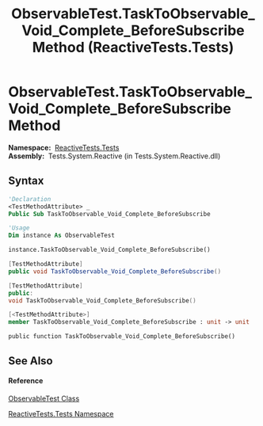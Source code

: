 ﻿---
title: ObservableTest.TaskToObservable_Void_Complete_BeforeSubscribe Method  (ReactiveTests.Tests)
TOCTitle: TaskToObservable_Void_Complete_BeforeSubscribe Method
ms:assetid: M:ReactiveTests.Tests.ObservableTest.TaskToObservable_Void_Complete_BeforeSubscribe
ms:mtpsurl: https://msdn.microsoft.com/en-us/library/reactivetests.tests.observabletest.tasktoobservable_void_complete_beforesubscribe(v=VS.103)
ms:contentKeyID: 36619438
ms.date: 06/28/2011
mtps_version: v=VS.103
f1_keywords:
- ReactiveTests.Tests.ObservableTest.TaskToObservable_Void_Complete_BeforeSubscribe
dev_langs:
- CSharp
- JScript
- VB
- FSharp
- c++
---

# ObservableTest.TaskToObservable\_Void\_Complete\_BeforeSubscribe Method

**Namespace:**  [ReactiveTests.Tests](hh289046\(v=vs.103\).md)  
**Assembly:**  Tests.System.Reactive (in Tests.System.Reactive.dll)

## Syntax

``` vb
'Declaration
<TestMethodAttribute> _
Public Sub TaskToObservable_Void_Complete_BeforeSubscribe
```

``` vb
'Usage
Dim instance As ObservableTest

instance.TaskToObservable_Void_Complete_BeforeSubscribe()
```

``` csharp
[TestMethodAttribute]
public void TaskToObservable_Void_Complete_BeforeSubscribe()
```

``` c++
[TestMethodAttribute]
public:
void TaskToObservable_Void_Complete_BeforeSubscribe()
```

``` fsharp
[<TestMethodAttribute>]
member TaskToObservable_Void_Complete_BeforeSubscribe : unit -> unit 
```

``` jscript
public function TaskToObservable_Void_Complete_BeforeSubscribe()
```

## See Also

#### Reference

[ObservableTest Class](hh288687\(v=vs.103\).md)

[ReactiveTests.Tests Namespace](hh289046\(v=vs.103\).md)

